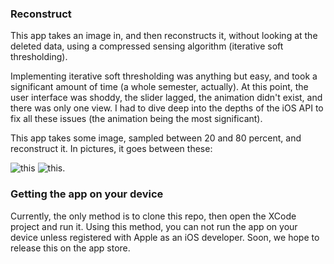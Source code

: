 ### Reconstruct

This app takes an image in, and then reconstructs it, without looking at the
deleted data, using a compressed sensing algorithm (iterative soft
thresholding).

Implementing iterative soft thresholding was anything but easy, and took a
significant amount of time (a whole semester, actually). At this point, the
user interface was shoddy, the slider lagged, the animation didn't exist, and
there was only one view. I had to dive deep into the depths of the iOS API to
fix all these issues (the animation being the most significant).


This app takes some image, sampled between 20 and 80 percent, and reconstruct
it. In pictures, it goes between these:

![this][sample] 
![this][finished].

### Getting the app on your device 
Currently, the only method is to clone this
repo, then open the XCode project and run it. Using this method, you can not
run the app on your device unless registered with Apple as an iOS developer.
Soon, we hope to release this on the app store.

[finished]:https://raw.github.com/scottsievert/UROPv6/master/50-reconstruct.png
[sample]:https://raw.github.com/scottsievert/UROPv6/master/50-sample.png

